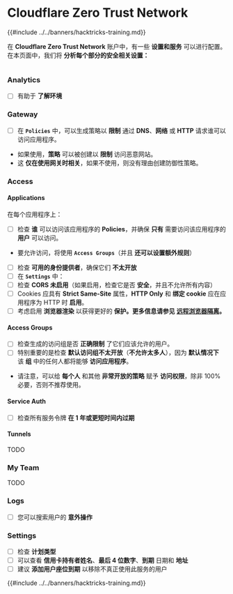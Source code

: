 # Cloudflare Zero Trust Network

{{#include ../../banners/hacktricks-training.md}}

在 **Cloudflare Zero Trust Network** 账户中，有一些 **设置和服务** 可以进行配置。在本页面中，我们将 **分析每个部分的安全相关设置：**

<figure><img src="../../images/image (206).png" alt=""><figcaption></figcaption></figure>

### Analytics

- [ ] 有助于 **了解环境**

### **Gateway**

- [ ] 在 **`Policies`** 中，可以生成策略以 **限制** 通过 **DNS**、**网络** 或 **HTTP** 请求谁可以访问应用程序。
- 如果使用，**策略** 可以被创建以 **限制** 访问恶意网站。
- 这 **仅在使用网关时相关**，如果不使用，则没有理由创建防御性策略。

### Access

#### Applications

在每个应用程序上：

- [ ] 检查 **谁** 可以访问该应用程序的 **Policies**，并确保 **只有** 需要访问该应用程序的 **用户** 可以访问。
- 要允许访问，将使用 **`Access Groups`**（并且 **还可以设置额外规则**）
- [ ] 检查 **可用的身份提供者**，确保它们 **不太开放**
- [ ] 在 **`Settings`** 中：
- [ ] 检查 **CORS 未启用**（如果启用，检查它是否 **安全**，并且不允许所有内容）
- [ ] Cookies 应具有 **Strict Same-Site** 属性，**HTTP Only** 和 **绑定 cookie** 应在应用程序为 HTTP 时 **启用**。
- [ ] 考虑启用 **浏览器渲染** 以获得更好的 **保护。更多信息请参见** [**远程浏览器隔离**](https://blog.cloudflare.com/cloudflare-and-remote-browser-isolation/)**。**

#### **Access Groups**

- [ ] 检查生成的访问组是否 **正确限制** 了它们应该允许的用户。
- [ ] 特别重要的是检查 **默认访问组不太开放**（**不允许太多人**），因为 **默认情况下** 该 **组** 中的任何人都将能够 **访问应用程序**。
- 请注意，可以给 **每个人** 和其他 **非常开放的策略** 赋予 **访问权限**，除非 100% 必要，否则不推荐使用。

#### Service Auth

- [ ] 检查所有服务令牌 **在 1 年或更短时间内过期**

#### Tunnels

TODO

### My Team

TODO

### Logs

- [ ] 您可以搜索用户的 **意外操作**

### Settings

- [ ] 检查 **计划类型**
- [ ] 可以查看 **信用卡持有者姓名**、**最后 4 位数字**、**到期** 日期和 **地址**
- [ ] 建议 **添加用户座位到期** 以移除不真正使用此服务的用户

{{#include ../../banners/hacktricks-training.md}}
